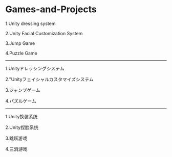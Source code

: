# Games-and-Projects

1.Unity dressing system

2.Unity Facial Customization System

3.Jump Game

4.Puzzle Game

---
1.Unityドレッシングシステム

2."Unityフェイシャルカスタマイズシステム

3.ジャンプゲーム

4.パズルゲーム

---
1.Unity换装系统

2.Unity捏脸系统

3.跳跃游戏

4.三消游戏
